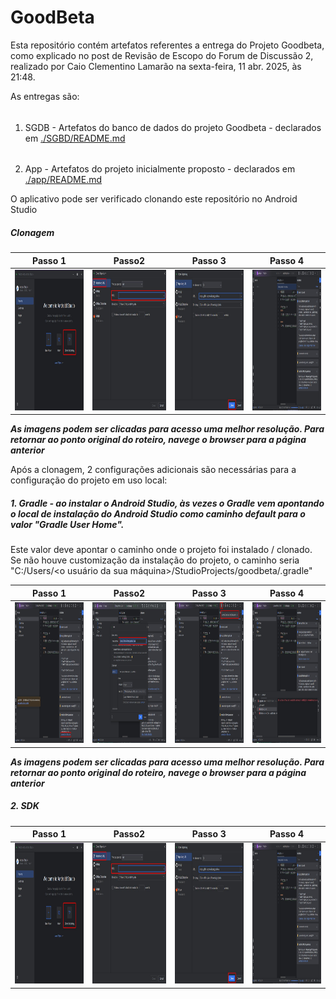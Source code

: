 # GoodBeta
Esta repositório contém artefatos referentes a entrega do Projeto Goodbeta, como explicado no post de Revisão de Escopo 
do Forum de Discussão 2, realizado por Caio Clementino Lamarão na sexta-feira, 11 abr. 2025, às 21:48.  

As entregas são:   
###### 
  1. SGDB - Artefatos do banco de dados do projeto Goodbeta - declarados em [./SGBD/README.md](./SGBD/README.md)
  
######  
  2. App - Artefatos do projeto inicialmente proposto - declarados em [./app/README.md](./app/README.md)

O aplicativo pode ser verificado clonando este repositório no Android Studio

##### Clonagem

| Passo 1                                             | Passo2                                             | Passo 3                                            | Passo 4                                            |
|:-:|:-:|:-:|:-:|
|<img src=img/android_1.jpeg width="450" height="225">|<img src=img/android_2.jpg width="450" height="225">|<img src=img/android_3.jpg width="450" height="225">|<img src=img/android_4.jpg width="450" height="225">|

**_As imagens podem ser clicadas para acesso uma melhor resolução. Para retornar ao ponto original do roteiro, navege o browser para a página anterior_**

Após a clonagem, 2 configurações adicionais são necessárias para a configuração do projeto em uso local:

##### 1. Gradle - ao instalar o Android Studio, às vezes o Gradle vem apontando o local de instalação do Android Studio como caminho default para o valor "Gradle User Home". 
Este valor deve apontar o caminho onde o projeto foi instalado / clonado. Se não houve customização da instalação do projeto, o caminho seria "C:/Users/<o usuário da sua máquina>/StudioProjects/goodbeta/.gradle"   

| Passo 1                                             | Passo2                                             | Passo 3                                            | Passo 4                                            |
|:-:|:-:|:-:|:-:|
|<img src=img/gradle_1.jpg width="450" height="225">|<img src=img/gradle_2.jpg width="450" height="225">|<img src=img/gradle_3.jpg width="450" height="225">|<img src=img/gradle_4.jpg width="450" height="225">|

**_As imagens podem ser clicadas para acesso uma melhor resolução. Para retornar ao ponto original do roteiro, navege o browser para a página anterior_**

##### 2. SDK 

| Passo 1                                             | Passo2                                             | Passo 3                                            | Passo 4                                            |
|:-:|:-:|:-:|:-:|
|<img src=img/android_1.jpeg width="450" height="225">|<img src=img/android_2.jpg width="450" height="225">|<img src=img/android_3.jpg width="450" height="225">|<img src=img/android_4.jpg width="450" height="225">|


  
